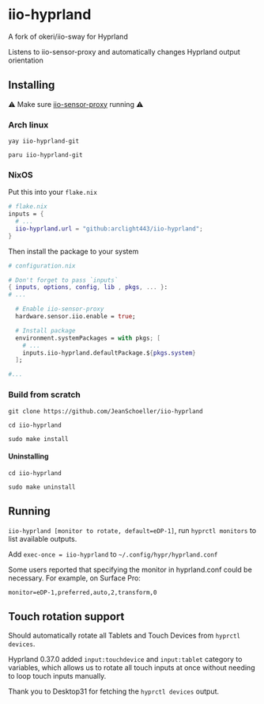 # iio-hyprland
A fork of okeri/iio-sway for Hyprland

Listens to iio-sensor-proxy and automatically changes Hyprland output orientation

## Installing

:warning: Make sure [iio-sensor-proxy](https://gitlab.freedesktop.org/hadess/iio-sensor-proxy/) running :warning:

### Arch linux

`yay iio-hyprland-git`

`paru iio-hyprland-git`


### NixOS

Put this into your `flake.nix`
```nix
# flake.nix
inputs = {
  # ...
  iio-hyprland.url = "github:arclight443/iio-hyprland";
}
```

Then install the package to your system
```nix
# configuration.nix

# Don't forget to pass `inputs`
{ inputs, options, config, lib , pkgs, ... }:
# ...

  # Enable iio-sensor-proxy
  hardware.sensor.iio.enable = true;

  # Install package
  environment.systemPackages = with pkgs; [
    # ...
    inputs.iio-hyprland.defaultPackage.${pkgs.system}
  ];

#...
```


### Build from scratch

```
git clone https://github.com/JeanSchoeller/iio-hyprland

cd iio-hyprland

sudo make install
```

#### Uninstalling 
```
cd iio-hyprland

sudo make uninstall
```

## Running
`iio-hyprland [monitor to rotate, default=eDP-1]`, run `hyprctl monitors` to list available outputs.

Add `exec-once = iio-hyprland` to `~/.config/hypr/hyprland.conf`

Some users reported that specifying the monitor in hyprland.conf could be necessary. For example, on Surface Pro:

`monitor=eDP-1,preferred,auto,2,transform,0`

## Touch rotation support

Should automatically rotate all Tablets and Touch Devices from `hyprctl devices`.

Hyprland 0.37.0 added `input:touchdevice` and `input:tablet` category to variables, which allows us to rotate all touch inputs at once without needing to loop touch inputs manually.

Thank you to Desktop31 for fetching the `hyprctl devices` output.

